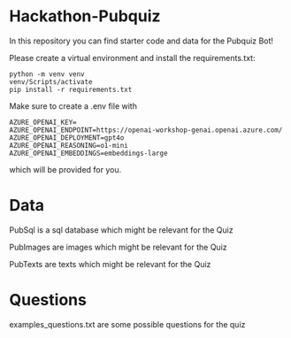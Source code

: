 # Hackathon-Pubquiz

In this repository you can find starter code and data for the Pubquiz Bot!

Please create a virtual environment and install the requirements.txt:

```
python -m venv venv
venv/Scripts/activate
pip install -r requirements.txt
```

Make sure to create a .env file with 

```
AZURE_OPENAI_KEY=
AZURE_OPENAI_ENDPOINT=https://openai-workshop-genai.openai.azure.com/
AZURE_OPENAI_DEPLOYMENT=gpt4o
AZURE_OPENAI_REASONING=o1-mini
AZURE_OPENAI_EMBEDDINGS=embeddings-large

```

which will be provided for you.

# Data

PubSql is a sql database which might be relevant for the Quiz

PubImages are images which might be relevant for the Quiz

PubTexts are texts which might be relevant for the Quiz

# Questions

examples_questions.txt are some possible questions for the quiz
